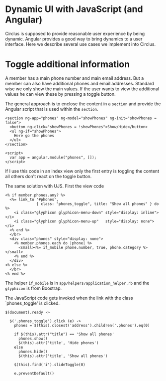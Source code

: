 # Dynamic UI with JavaScript (and Angular)
Circlus is supposed to provide reasonable user experience by being dynamic.
Angular provides a good way to bring dynamics to a user interface. Here we 
describe several use cases we implement into Circlus.

# Toggle additional information
A member has a main phone number and main email address. But a member can also
have additional phones and email addresses. Standard wise we only show the main
values. If the user wants to view the additional values he can view these by
pressing a toggle button.

The general approach is to enclose the content in a `section` and provide the
Angular script that is used within the `section`.

    <section ng-app="phones" ng-model="showPhones" ng-init="showPhones = false">
      <button ng-click="showPhones = !showPhones">Show/Hide</button>
      <ul ng-if="showPhones">
        Here go the phones
      </ul>
    </section>

    <script>
      var app = angular.module("phones", []);
    </script>

If I use this code in an index view only the first entry is toggling the
content all others don't react on the toggle button.

The same solution with UJS. First the view code

    <% if member.phones.any? %>
      <%= link_to '#phones', 
                  { class: "phones_toggle", title: "Show all phones" } do %>
        <i class="glyphicon glyphicon-menu-down" style="display: inline"></i>
        <i class="glyphicon glyphicon-menu-up"   style="display: none"></i>
      <% end %>
      </br>
      <div class="phones" style="display: none">
        <% member.phones.each do |phone| %>
          <small><%= if_mobile phone.number, true, phone.category %></small>
        <% end %>
      </div>
    <% else %>
      </br>
    <% end %>

The helper `if_mobile` is in `app/helpers/application_helper.rb` and the 
`glyphicon` is from Boostrap.

The JavaScript code gets invoked when the link with the class `phones_toggle' is
clicked.

    $(document).ready ->

      $('.phones_toggle').click (e) ->
        phones = $(this).closest('address').children('.phones').eq(0)

        if $(this).attr("title") == 'Show all phones'
          phones.show()
          $(this).attr('title', 'Hide phones')
        else
          phones.hide()
          $(this).attr('title', 'Show all phones')

        $(this).find('i').slideToggle(0)

        e.preventDefault()

